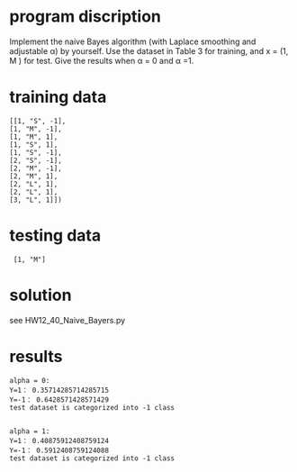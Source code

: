 # program discription
Implement the naive Bayes algorithm (with Laplace smoothing and
adjustable α) by yourself. Use the dataset in Table 3 for training, and
x = (1, M ) for test. Give the results when α = 0 and α =1. 
# training data 
```
[[1, "S", -1], 
[1, "M", -1], 
[1, "M", 1],
[1, "S", 1],
[1, "S", -1], 
[2, "S", -1],
[2, "M", -1], 
[2, "M", 1], 
[2, "L", 1],
[2, "L", 1], 
[3, "L", 1]])
```
# testing data 
```
 [1, "M"]
```
# solution 
see HW12_40_Naive_Bayers.py

# results
```
alpha = 0:
Y=1： 0.35714285714285715
Y=-1： 0.6428571428571429
test dataset is categorized into -1 class


alpha = 1:
Y=1： 0.40875912408759124
Y=-1： 0.5912408759124088
test dataset is categorized into -1 class

```